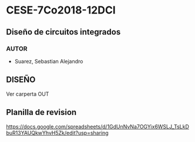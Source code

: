 CESE-7Co2018-12DCI
===================

Diseño de circuitos integrados
------------------------------

### AUTOR ###

- Suarez, Sebastian Alejandro


DISEÑO
------

Ver carperta OUT

Planilla de revision
--------------------

https://docs.google.com/spreadsheets/d/1GdUnNvNa7OGYix6WSLJ_TsLkDbuR13YAUQkwYhvH5Zk/edit?usp=sharing
